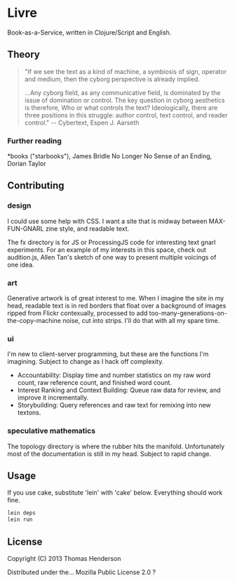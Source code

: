 # Livre

Book-as-a-Service, written in Clojure/Script and English.

## Theory
> "If we see the text as a kind of machine, a symbiosis of sign, operator and medium, then
> the cyborg perspective is already implied.
> 
> ...Any cyborg field, as any communicative field, is dominated by the issue of domination or control. The 
> key question in cyborg aesthetics is therefore, Who or what controls the text? Ideologically, there are three
> positions in this struggle: author control, text control, and reader control."
> -- Cybertext, Espen J. Aarseth

### Further reading
*books ("starbooks"), James Bridle
No Longer No Sense of an Ending, Dorian Taylor



## Contributing
### design
I could use some help with CSS. I want a site that is midway between MAX-FUN-GNARL zine style, and readable text.

The fx directory is for JS or ProcessingJS code for interesting text gnarl experiments. For an example of my interests
in this space, check out audition.js, Allen Tan's sketch of one way to present multiple voicings of one idea. 

### art
Generative artwork is of great interest to me. When I imagine the site in my head, readable text is in red borders that 
float over a background of images ripped from Flickr contexually, processed to add
too-many-generations-on-the-copy-machine noise, cut into strips. I'll do that with all my spare time. 

### ui
I'm new to client-server programming, but these are the functions I'm imagining. Subject to change as I hack off
complexity.
* Accountability: Display time and number statistics on my raw word count, raw reference count, and finished word count. 
* Interest Ranking and Context Building: Queue raw data for review, and improve it incrementally. 
* Storybuilding: Query references and raw text for remixing into new textons.

### speculative mathematics
The topology directory is where the rubber hits the manifold. Unfortunately most of the documentation is still in my
head. Subject to rapid change. 




## Usage

If you use cake, substitute 'lein' with 'cake' below. Everything should work fine.

```bash
lein deps
lein run
```

## License

Copyright (C) 2013 Thomas Henderson

Distributed under the... Mozilla Public License 2.0 ?

